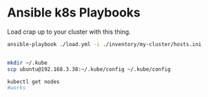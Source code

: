 # Ansible k8s Playbooks


Load crap up to your cluster with this thing.



```bash
ansible-playbook ./load.yml -i ./inventory/my-cluster/hosts.ini
```


```bash

mkdir ~/.kube
scp ubuntu@192.168.3.38:~/.kube/config ~/.kube/config

kubectl get nodes
#works
```

